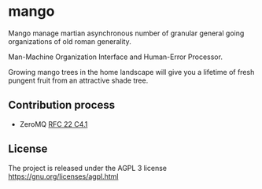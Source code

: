 mango
=====

Mango manage martian asynchronous number of granular general going organizations of old roman generality.

Man-Machine Organization Interface and Human-Error Processor.

Growing mango trees in the home landscape will give you a lifetime of fresh pungent fruit from an attractive shade tree.

Contribution process
--------------------

* ZeroMQ [RFC 22 C4.1](http://rfc.zeromq.org/spec:22)

License
-------

The project is released under the AGPL 3 license https://gnu.org/licenses/agpl.html
